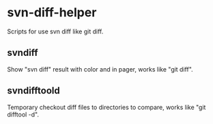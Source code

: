 svn-diff-helper
===============
Scripts for use svn diff like git diff.

svndiff
-------
Show "svn diff" result with color and in pager, works like "git diff".

svndifftoold
------------
Temporary checkout diff files to directories to compare, works like "git difftool -d".
